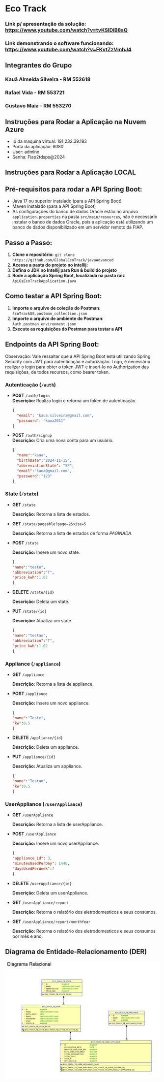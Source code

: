 # Eco Track

### Link p/ apresentação da solução: https://www.youtube.com/watch?v=tvKSlDiB8sQ

### Link demonstrando o software funcionando: https://www.youtube.com/watch?v=FKvtZzVmhJ4

## Integrantes do Grupo

### Kauã Almeida Silveira - RM 552618 
### Rafael Vida - RM 553721 
### Gustavo Maia - RM 553270 

## Instruções para Rodar a Aplicação na Nuvem Azure

- Ip da maquina virtual: 191.232.39.193
- Porta da aplicação: 8080
- User: admlnx
- Senha: Fiap2tdsps@2024

## Instruções para Rodar a Aplicação LOCAL

## Pré-requisitos para rodar a API Spring Boot:
- Java 17 ou superior instalado (para a API Spring Boot)
- Maven instalado (para a API Spring Boot)
- As configurações do banco de dados Oracle estão no arquivo `application.properties` na pasta `src/main/resources`,
  não é necessário instalar o banco de dados Oracle, pois a aplicação está utilizando um banco de dados disponibilizado
  em um servidor remoto da FIAP.

## Passo a Passo:

1. **Clone o repositório:**
   ```git clone https://github.com/GlobalEcoTrack/javaAdvanced```
2. **Acesse a pasta do projeto no intellij:**
3. **Defina o JDK no Intellij para Run & build do projeto**
4. **Rode a aplicação Spring Boot, localizada na pasta raiz**
   ```ApiGsEcoTrackApplication.java```

## Como testar a API Spring Boot:

1. **Importe o arquivo de coleção do Postman:**
   ```EcoTrackGS.postman_collection.json```
2. **Importe o arquivo de ambiente do Postman:**
   ```Auth.postman_environment.json```
3. **Execute as requisições do Postman para testar a API**

## Endpoints da API Spring Boot:

Observação: Vale ressaltar que a API Spring Boot está utilizando
Spring Security com JWT para autenticação e autorização. Logo, é necessário
realizar o login para obter o token JWT e inseri-lo no Authorization das requisições, de todos recursos, como bearer token.

### Autenticação (`/auth`)
- **POST** `/auth/login`  
  **Descrição:** Realiza login e retorna um token de autenticação.
  ```json
  {
    "email": "kaua.silveira@gmail.com",
    "password": "kaua2011"
  }
  
- **POST** `/auth/signup`  
  **Descrição:** Cria uma nova conta para um usuário.
  ```json
  {
    "name":"kaua",
    "birthDate":"2024-11-15",
    "abbreviationState": "SP",
    "email":"kaua@gmail.com",
    "password":"123"
  }
  ```

### State (`/state`)
- **GET** `/state`

    **Descrição:** Retorna a lista de estados.

- **GET** `/state/pageable?page=2&size=5`

    **Descrição:** Retorna a lista de estados de forma *PAGINADA*.

- **POST** `/state`

    **Descrição:** Insere um novo state.
    ```json
    {
    "name":"teste",
    "abbreviation":"T",
    "price_kwh":1.02
    }

- **DELETE** `/state/{id}`

    **Descrição:** Deleta um state.
  
- **PUT** `/state/{id}`

    **Descrição:** Atualiza um state.
    ```json
    {
    "name":"testao",
    "abbreviation":"T",
    "price_kwh":1.02
    }

### Appliance (`/appliance`)
- **GET** `/appliance`

    **Descrição:** Retorna a lista de appliance.

- **POST** `/appliance`

    **Descrição:** Insere um novo appliance.
    ```json
    {
    "name":"Teste",
    "kw":0.5
    }

- **DELETE** `/appliance/{id}`

    **Descrição:** Deleta um appliance.
  
- **PUT** `/appliance/{id}`

    **Descrição:** Atualiza um appliance.
    ```json
    {
    "name":"Testao",
    "kw":0.5
    }
  
### UserAppliance (`/userAppliance`)
- **GET** `/userAppliance`

    **Descrição:** Retorna a lista de userAppliance.

- **POST** `/userAppliance`

    **Descrição:** Insere um novo userAppliance.
    ```json
    {
    "appliance_id": 3,
    "minutesUsedPerDay": 1440,
    "daysUsedPerWeek":7
    }

- **DELETE** `/userAppliance/{id}`

    **Descrição:** Deleta um userAppliance.
  
- **GET** `/userAppliance/report`

    **Descrição:** Retorna o relatório dos eletrodomesticos e seus consumos.

- **GET** `/userAppliance/report/monthYear`

    **Descrição:** Retorna o relatório dos eletrodomesticos e seus consumos por mês e ano.


## Diagrama de Entidade-Relacionamento (DER)

![DER](DER.png)

